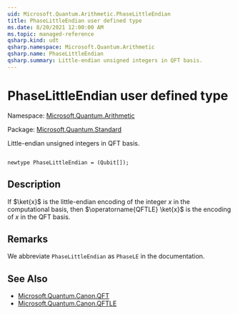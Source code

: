 ```yaml
---
uid: Microsoft.Quantum.Arithmetic.PhaseLittleEndian
title: PhaseLittleEndian user defined type
ms.date: 8/20/2021 12:00:00 AM
ms.topic: managed-reference
qsharp.kind: udt
qsharp.namespace: Microsoft.Quantum.Arithmetic
qsharp.name: PhaseLittleEndian
qsharp.summary: Little-endian unsigned integers in QFT basis.
---
```


# PhaseLittleEndian user defined type

Namespace: [Microsoft.Quantum.Arithmetic](xref:Microsoft.Quantum.Arithmetic)

Package: [Microsoft.Quantum.Standard](https://nuget.org/packages/Microsoft.Quantum.Standard)


Little-endian unsigned integers in QFT basis.

```qsharp

newtype PhaseLittleEndian = (Qubit[]);
```



## Description

If $\ket{x}$ is the little-endian encoding of the integer$x$ in the computational basis,then $\operatorname{QFTLE} \ket{x}$ is the encoding of $x$ in the QFTbasis.

## Remarks

We abbreviate `PhaseLittleEndian` as `PhaseLE` in the documentation.

## See Also

- [Microsoft.Quantum.Canon.QFT](xref:Microsoft.Quantum.Canon.QFT)
- [Microsoft.Quantum.Canon.QFTLE](xref:Microsoft.Quantum.Canon.QFTLE)